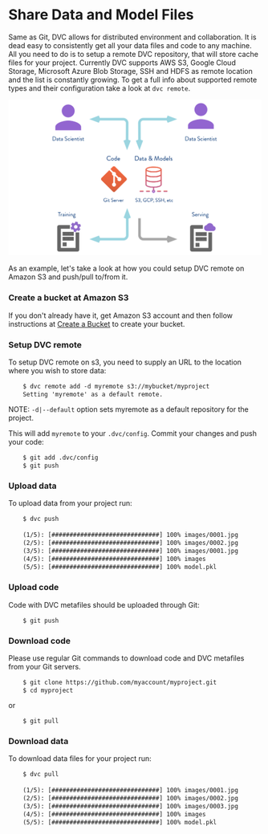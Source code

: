 # Share Data and Model Files

Same as Git, DVC allows for distributed environment and collaboration. It is
dead easy to consistently get all your data files and code to any machine.
All you need to do is to setup a remote DVC repository, that will store cache
files for your project. Currently DVC supports AWS S3, Google Cloud Storage,
Microsoft Azure Blob Storage, SSH and HDFS as remote location and the list is
constantly growing. To get a full info about supported remote types and their
configuration take a look at `dvc remote`.

![](/static/img/model-sharing-digram.png)

As an example, let's take a look at how you could setup DVC remote on Amazon S3
and push/pull to/from it.

### Create a bucket at Amazon S3
If you don't already have it, get Amazon S3 account and then follow
instructions at
[Create a Bucket](https://docs.aws.amazon.com/AmazonS3/latest/gsg/CreatingABucket.html)
to create your bucket.

### Setup DVC remote

To setup DVC remote on s3, you need to supply an URL to the location where you
wish to store data:

```dvc
    $ dvc remote add -d myremote s3://mybucket/myproject
    Setting 'myremote' as a default remote.
```

NOTE: `-d|--default` option sets myremote as a default repository for the project.

This will add `myremote` to your `.dvc/config`. Commit your changes and push
your code:

```dvc
    $ git add .dvc/config
    $ git push
```

### Upload data

To upload data from your project run:

```dvc
    $ dvc push

    (1/5): [##############################] 100% images/0001.jpg
    (2/5): [##############################] 100% images/0002.jpg
    (3/5): [##############################] 100% images/0001.jpg
    (4/5): [##############################] 100% images
    (5/5): [##############################] 100% model.pkl
```

### Upload code

Code with DVC metafiles should be uploaded through Git:

```dvc
    $ git push
```

### Download code

Please use regular Git commands to download code and DVC metafiles from your Git
servers.

```dvc
    $ git clone https://github.com/myaccount/myproject.git
    $ cd myproject
```

or 

```dvc
    $ git pull
```

### Download data

To download data files for your project run:

```dvc
    $ dvc pull

    (1/5): [##############################] 100% images/0001.jpg
    (2/5): [##############################] 100% images/0002.jpg
    (3/5): [##############################] 100% images/0003.jpg
    (4/5): [##############################] 100% images
    (5/5): [##############################] 100% model.pkl
```
